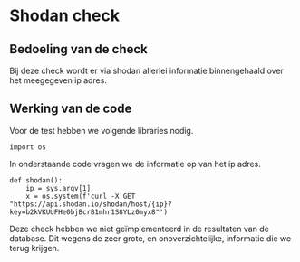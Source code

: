 # Shodan check

## Bedoeling van de check
Bij deze check wordt er via shodan allerlei informatie binnengehaald over het meegegeven ip adres.

## Werking van de code
Voor de test hebben we volgende libraries nodig.
```
import os
```

In onderstaande code vragen we de informatie op van het ip adres.
```
def shodan():
    ip = sys.argv[1]
    x = os.system(f'curl -X GET "https://api.shodan.io/shodan/host/{ip}?key=b2kVKUUFHe0bjBcrB1mhr1S8YLz0myx8"')
```

Deze check hebben we niet geïmplementeerd in de resultaten van de database. Dit wegens de zeer grote, en onoverzichtelijke, informatie die we terug krijgen.